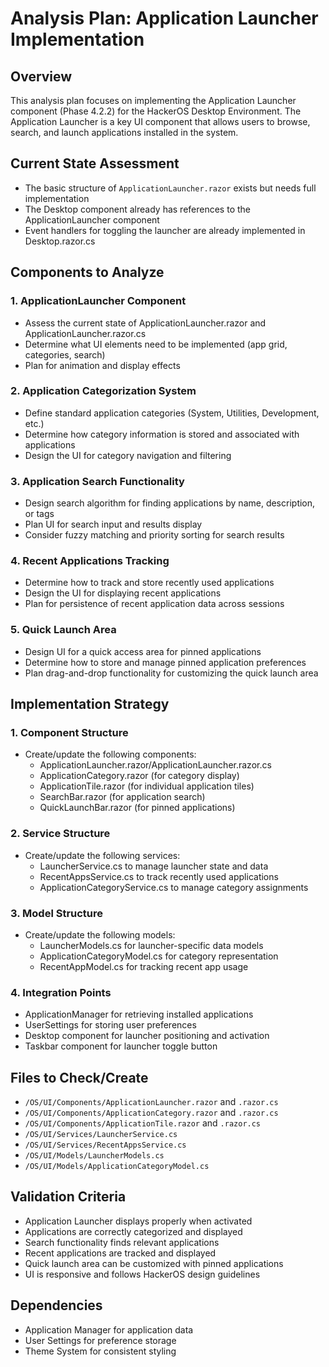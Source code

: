 # Analysis Plan: Application Launcher Implementation

## Overview
This analysis plan focuses on implementing the Application Launcher component (Phase 4.2.2) for the HackerOS Desktop Environment. The Application Launcher is a key UI component that allows users to browse, search, and launch applications installed in the system.

## Current State Assessment
- The basic structure of `ApplicationLauncher.razor` exists but needs full implementation
- The Desktop component already has references to the ApplicationLauncher component
- Event handlers for toggling the launcher are already implemented in Desktop.razor.cs

## Components to Analyze

### 1. ApplicationLauncher Component
- Assess the current state of ApplicationLauncher.razor and ApplicationLauncher.razor.cs
- Determine what UI elements need to be implemented (app grid, categories, search)
- Plan for animation and display effects

### 2. Application Categorization System
- Define standard application categories (System, Utilities, Development, etc.)
- Determine how category information is stored and associated with applications
- Design the UI for category navigation and filtering

### 3. Application Search Functionality
- Design search algorithm for finding applications by name, description, or tags
- Plan UI for search input and results display
- Consider fuzzy matching and priority sorting for search results

### 4. Recent Applications Tracking
- Determine how to track and store recently used applications
- Design the UI for displaying recent applications
- Plan for persistence of recent application data across sessions

### 5. Quick Launch Area
- Design UI for a quick access area for pinned applications
- Determine how to store and manage pinned application preferences
- Plan drag-and-drop functionality for customizing the quick launch area

## Implementation Strategy

### 1. Component Structure
- Create/update the following components:
  - ApplicationLauncher.razor/ApplicationLauncher.razor.cs
  - ApplicationCategory.razor (for category display)
  - ApplicationTile.razor (for individual application tiles)
  - SearchBar.razor (for application search)
  - QuickLaunchBar.razor (for pinned applications)

### 2. Service Structure
- Create/update the following services:
  - LauncherService.cs to manage launcher state and data
  - RecentAppsService.cs to track recently used applications
  - ApplicationCategoryService.cs to manage category assignments

### 3. Model Structure
- Create/update the following models:
  - LauncherModels.cs for launcher-specific data models
  - ApplicationCategoryModel.cs for category representation
  - RecentAppModel.cs for tracking recent app usage

### 4. Integration Points
- ApplicationManager for retrieving installed applications
- UserSettings for storing user preferences
- Desktop component for launcher positioning and activation
- Taskbar component for launcher toggle button

## Files to Check/Create
- `/OS/UI/Components/ApplicationLauncher.razor` and `.razor.cs`
- `/OS/UI/Components/ApplicationCategory.razor` and `.razor.cs`
- `/OS/UI/Components/ApplicationTile.razor` and `.razor.cs`
- `/OS/UI/Services/LauncherService.cs`
- `/OS/UI/Services/RecentAppsService.cs`
- `/OS/UI/Models/LauncherModels.cs`
- `/OS/UI/Models/ApplicationCategoryModel.cs`

## Validation Criteria
- Application Launcher displays properly when activated
- Applications are correctly categorized and displayed
- Search functionality finds relevant applications
- Recent applications are tracked and displayed
- Quick launch area can be customized with pinned applications
- UI is responsive and follows HackerOS design guidelines

## Dependencies
- Application Manager for application data
- User Settings for preference storage
- Theme System for consistent styling
